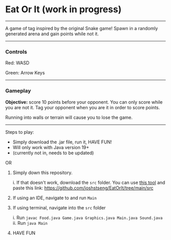 # Eat Or It (work in progress)

---
A game of tag inspired by the original Snake game! Spawn in a randomly generated arena and gain points while not it.

---

### Controls
Red: WASD

Green: Arrow Keys

---
### Gameplay
**Objective:** score 10 points before your opponent. You can only score while you are not it. Tag your opponent when you are it in order to score points.

Running into walls or terrain will cause you to lose the game.

---
Steps to play:
- Simply download the .jar file, run it, HAVE FUN!
- Will only work with Java version 19+
- (currently not in, needs to be updated)

OR
1. Simply down this repository.

   i. If that doesn't work, download the ```src``` folder. You can use [this tool](https://download-directory.github.io/) and paste this link: https://github.com/joshstseng/EatOrIt/tree/main/src
3. If using an IDE, navigate to and run ```Main```
4. If using terminal, navigate into the ```src``` folder

   i. Run ```javac Food.java Game.java Graphics.java Main.java Sound.java```
   ii. Run ```java Main```
6. HAVE FUN
